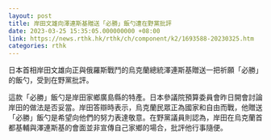 ```yaml
---
layout: post
title: 岸田文雄向澤連斯基贈送「必勝」飯勺遭在野黨批評
date: 2023-03-25 15:35:05.000000000 +08:00
link: https://news.rthk.hk/rthk/ch/component/k2/1693588-20230325.htm
categories: rthk
---
```


日本首相岸田文雄向正與俄羅斯戰鬥的烏克蘭總統澤連斯基贈送一把祈願「必勝」的飯勺，受到在野黨批評。

這款「必勝」飯勺是岸田家鄉廣島縣的特產。日本參議院預算委員會昨日開會討論岸田的做法是否妥當。岸田答辯時表示，烏克蘭民眾正為國家和自由而戰，他贈送「必勝」飯勺是希望向他們的努力表達敬意。在野黨議員則認為，岸田在烏克蘭首都基輔與澤連斯基的會面並非宣傳自己家鄉的場合，批評他行事隨便。
